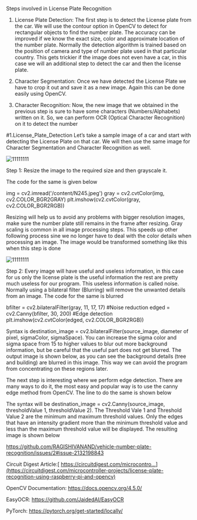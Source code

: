 Steps involved in License Plate Recognition
1. License Plate Detection: The first step is to detect the License plate from the car. We will use the contour option in OpenCV to detect for rectangular objects to find the number plate. The accuracy can be improved if we know the exact size, color and approximate location of the number plate. Normally the detection algorithm is trained based on the position of camera and type of number plate used in that particular country. This gets trickier if the image does not even have a car, in this case we will an additional step to detect the car and then the license plate.

2. Character Segmentation: Once we have detected the License Plate we have to crop it out and save it as a new image. Again this can be done easily using OpenCV.

3. Character Recognition: Now, the new image that we obtained in the previous step is sure to have some characters (Numbers/Alphabets) written on it. So, we can perform OCR (Optical Character Recognition) on it to detect the number

#1.License_Plate_Detection
Let’s take a sample image of a car and start with detecting the License Plate on that car. We will then use the same image for Character Segmentation and Character Recognition as well.

![11111111](https://github.com/RAGISHIVANAND/vehicle-number-plate-recognition/assets/126608984/b3b6a686-d1a6-4a64-95bc-997594dc04ab)

Step 1: Resize the image to the required size and then grayscale it.

The code for the same is given below

img = cv2.imread('/content/N245.jpeg')
gray = cv2.cvtColor(img, cv2.COLOR_BGR2GRAY)
plt.imshow(cv2.cvtColor(gray, cv2.COLOR_BGR2RGB))


Resizing will help us to avoid any problems with bigger resolution images, make sure the number plate still remains in the frame after resizing. Gray scaling is common in all image processing steps. This speeds up other following process sine we no longer have to deal with the color details when processing an image. The image would be transformed something like this when this step is done

![11111111](https://github.com/RAGISHIVANAND/vehicle-number-plate-recognition/assets/126608984/b3b6a686-d1a6-4a64-95bc-997594dc04ab)

Step 2: Every image will have useful and useless information, in this case for us only the license plate is the useful information the rest are pretty much useless for our program. This useless information is called noise. Normally using a bilateral filter (Blurring) will remove the unwanted details from an image. The code for the same is blurred


bfilter = cv2.bilateralFilter(gray, 11, 17, 17) #Noise reduction
edged = cv2.Canny(bfilter, 30, 200) #Edge detection
plt.imshow(cv2.cvtColor(edged, cv2.COLOR_BGR2RGB))


Syntax is destination_image = cv2.bilateralFilter(source_image, diameter of pixel, sigmaColor, sigmaSpace). You can increase the sigma color and sigma space from 15 to higher values to blur out more background information, but be careful that the useful part does not get blurred. The output image is shown below, as you can see the background details (tree and building) are blurred in this image. This way we can avoid the program from concentrating on these regions later.

The next step is interesting where we perform edge detection. There are many ways to do it, the most easy and popular way is to use the canny edge method from OpenCV. The line to do the same is shown below

The syntax will be destination_image = cv2.Canny(source_image, thresholdValue 1, thresholdValue 2). The Threshold Vale 1 and Threshold Value 2 are the minimum and maximum threshold values. Only the edges that have an intensity gradient more than the minimum threshold value and less than the maximum threshold value will be displayed. The resulting image is shown below

https://github.com/RAGISHIVANAND/vehicle-number-plate-recognition/issues/2#issue-2132198843



Circuit Digest Article:[ https://circuitdigest.com/microcontro...](https://circuitdigest.com/microcontroller-projects/license-plate-recognition-using-raspberry-pi-and-opencv)


OpenCV Documentation: https://docs.opencv.org/4.5.0/

EasyOCR: https://github.com/JaidedAI/EasyOCR


PyTorch: https://pytorch.org/get-started/locally/
